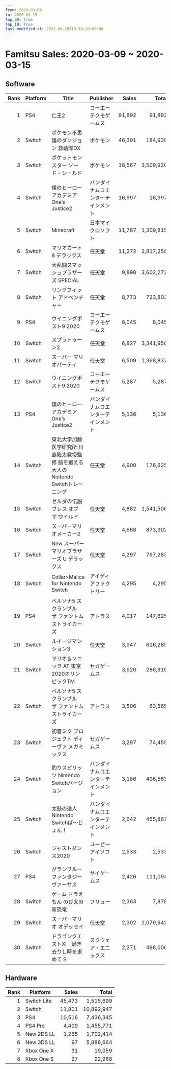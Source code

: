 ```yaml
---
from: 2020-03-09
to: 2020-03-15
top_30: True
top_10: True
last_modified_at: 2021-08-29T19:38:18+09:00
---
```

# Famitsu Sales: 2020-03-09 ~ 2020-03-15
## Software
| Rank | Platform | Title | Publisher | Sales | Total | Rate | New |
| -: | -- | -- | -- | -: | -: | -: | -- |
| 1 | PS4 | 仁王2 | コーエーテクモゲームス | 91,892 | 91,892 | 40% | **New** |
| 2 | Switch | ポケモン不思議のダンジョン 救助隊DX | ポケモン | 46,391 | 184,939 | 40% |  |
| 3 | Switch | ポケットモンスター ソード・シールド | ポケモン | 18,567 | 3,509,920 | 20% |  |
| 4 | Switch | 僕のヒーローアカデミア One’s Justice2 | バンダイナムコエンターテインメント | 16,997 | 16,997 | 60% | **New** |
| 5 | Switch | Minecraft | 日本マイクロソフト | 11,787 | 1,309,815 | 20% |  |
| 6 | Switch | マリオカート8 デラックス | 任天堂 | 11,272 | 2,817,258 | 20% |  |
| 7 | Switch | 大乱闘スマッシュブラザーズ SPECIAL | 任天堂 | 9,898 | 3,602,272 | 20% |  |
| 8 | Switch | リングフィット アドベンチャー | 任天堂 | 8,773 | 723,803 | 20% |  |
| 9 | PS4 | ウイニングポスト9 2020 | コーエーテクモゲームス | 8,045 | 8,045 | 40% | **New** |
| 10 | Switch | スプラトゥーン2 | 任天堂 | 6,827 | 3,341,950 | 20% |  |
| 11 | Switch | スーパー マリオパーティ | 任天堂 | 6,509 | 1,368,837 | 20% |  |
| 12 | Switch | ウイニングポスト9 2020 | コーエーテクモゲームス | 5,287 | 5,287 | 40% | **New** |
| 13 | PS4 | 僕のヒーローアカデミア One’s Justice2 | バンダイナムコエンターテインメント | 5,136 | 5,136 | 60% | **New** |
| 14 | Switch | 東北大学加齢医学研究所 川島隆太教授監修 脳を鍛える大人のNintendo Switchトレーニング | 任天堂 | 4,900 | 176,625 | 20% |  |
| 15 | Switch | ゼルダの伝説 ブレス オブ ザ ワイルド | 任天堂 | 4,882 | 1,541,506 | 20% |  |
| 16 | Switch | スーパーマリオメーカー2 | 任天堂 | 4,668 | 873,902 | 20% |  |
| 17 | Switch | New スーパーマリオブラザーズ U デラックス | 任天堂 | 4,297 | 797,283 | 20% |  |
| 18 | Switch | Collar×Malice for Nintendo Switch | アイディアファクトリー | 4,295 | 4,295 | 40% | **New** |
| 19 | PS4 | ペルソナ5 スクランブル　ザ ファントム ストライカーズ | アトラス | 4,017 | 147,625 | 20% |  |
| 20 | Switch | ルイージマンション3 | 任天堂 | 3,947 | 616,285 | 20% |  |
| 21 | Switch | マリオ＆ソニック AT 東京2020オリンピックTM | セガゲームス | 3,620 | 286,919 | 20% |  |
| 22 | Switch | ペルソナ5 スクランブル　ザ ファントム ストライカーズ | アトラス | 3,506 | 63,565 | 20% |  |
| 23 | Switch | 初音ミク プロジェクト ディーヴァ メガミックス | セガゲームス | 3,297 | 74,459 | 20% |  |
| 24 | Switch | 釣りスピリッツ Nintendo Switchバージョン | バンダイナムコエンターテインメント | 3,186 | 406,563 | 20% |  |
| 25 | Switch | 太鼓の達人 Nintendo Switchば〜じょん！ | バンダイナムコエンターテインメント | 2,642 | 455,861 | 20% |  |
| 26 | Switch | ジャストダンス2020 | ユービーアイソフト | 2,533 | 2,533 | 80% | **New** |
| 27 | PS4 | グランブルーファンタジー ヴァーサス | サイゲームス | 2,426 | 111,094 | 20% |  |
| 28 | Switch | ゲーム ドラえもん のび太の新恐竜 | フリュー | 2,363 | 7,878 | 60% |  |
| 29 | Switch | スーパーマリオ オデッセイ | 任天堂 | 2,302 | 2,079,942 | 20% |  |
| 30 | Switch | ドラゴンクエストXI　過ぎ去りし時を求めて S | スクウェア・エニックス | 2,271 | 498,006 | 20% |  |

## Hardware
| Rank | Platform | Sales | Total |
| -: | -- | -: | -: |
| 1 | Switch Lite | 45,473 | 1,515,699 |
| 2 | Switch | 11,801 | 10,892,947 |
| 3 | PS4 | 10,516 | 7,436,345 |
| 4 | PS4 Pro | 4,409 | 1,455,771 |
| 5 | New 2DS LL | 1,265 | 1,702,414 |
| 6 | New 3DS LL | 97 | 5,886,664 |
| 7 | Xbox One X | 31 | 19,059 |
| 8 | Xbox One S | 27 | 92,968 |